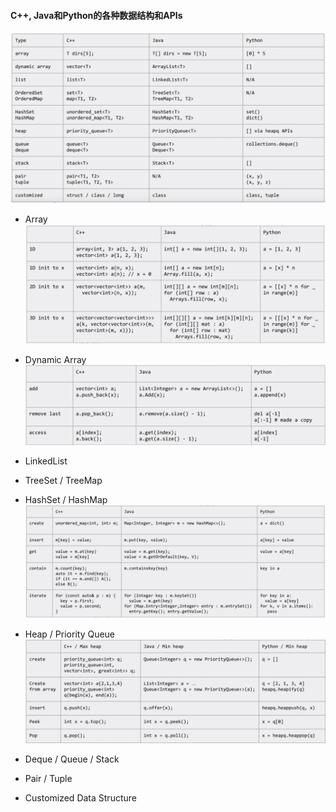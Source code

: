 #### C++, Java和Python的各种数据结构和APIs
![](./images/三种语言对比.png)
* Array
![](./images/Array.png)
* Dynamic Array
![](./images/DynamicArray.png)
* LinkedList

* TreeSet / TreeMap

* HashSet / HashMap
![](./images/HashMap.png)
* Heap / Priority Queue
![](./images/HeapQueue.png)
* Deque / Queue / Stack

* Pair / Tuple

* Customized Data Structure

